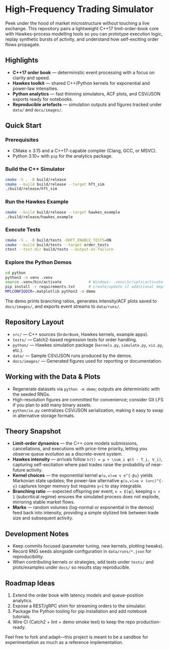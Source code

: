 # High-Frequency Trading Simulator

Peek under the hood of market microstructure without touching a live exchange. This repository pairs a lightweight C++17 limit-order-book core with Hawkes-process modelling tools so you can prototype execution logic, replay synthetic bursts of activity, and understand how self-exciting order flows propagate.

## Highlights
- **C++17 order book** — deterministic event processing with a focus on clarity and speed.
- **Hawkes toolkit** — shared C++/Python kernels for exponential and power-law intensities.
- **Python analytics** — fast thinning simulators, ACF plots, and CSV/JSON exports ready for notebooks.
- **Reproducible artefacts** — simulation outputs and figures tracked under `data/` and `docs/images/`.

## Quick Start

### Prerequisites
- CMake ≥ 3.15 and a C++17-capable compiler (Clang, GCC, or MSVC).
- Python 3.10+ with `pip` for the analytics package.

### Build the C++ Simulator
```bash
cmake -S . -B build/release
cmake --build build/release --target hft_sim
./build/release/hft_sim
```

### Run the Hawkes Example
```bash
cmake --build build/release --target hawkes_example
./build/release/hawkes_example
```

### Execute Tests
```bash
cmake -S . -B build/tests -DHFT_ENABLE_TESTS=ON
cmake --build build/tests --target order_tests
ctest --test-dir build/tests --output-on-failure
```

### Explore the Python Demos
```bash
cd python
python3 -m venv .venv
source .venv/bin/activate            # Windows: .venv\Scripts\activate
pip install -r requirements.txt      # create/update if additional deps are needed
MPLCONFIGDIR=.matplotlib python3 -m demo
```
The demo prints branching ratios, generates intensity/ACF plots saved to `docs/images/`, and exports event streams to `data/runs/`.

## Repository Layout
- `src/` — C++ sources (`OrderBook`, Hawkes kernels, example apps).
- `tests/` — Catch2-based regression tests for order handling.
- `python/` — Hawkes simulation package (`kernels.py`, `simulate.py`, `viz.py`, etc.).
- `data/` — Sample CSV/JSON runs produced by the demos.
- `docs/images/` — Generated figures used for reporting or documentation.

## Working with the Data & Plots
- Regenerate datasets via `python -m demo`; outputs are deterministic with the seeded RNGs.
- High-resolution figures are committed for convenience; consider Git LFS if you plan to add many binary assets.
- `python/io.py` centralizes CSV/JSON serialization, making it easy to swap in alternative storage formats.

## Theory Snapshot
- **Limit-order dynamics** — the C++ core models submissions, cancellations, and executions with price-time priority, letting you observe queue evolution as a discrete-event system.
- **Hawkes intensity** — arrivals follow `λ(t) = μ + \sum_i φ(t - T_i, V_i)`, capturing self-excitation where past trades raise the probability of near-future activity.
- **Kernel choices** — the exponential kernel `φ(u,v)=α v e^{-βu}` yields Markovian state updates; the power-law alternative `φ(u,v)=α v (u+c)^{-γ}` captures longer memory but requires `γ>1` to stay integrable.
- **Branching ratio** — expected offspring per event, `n = E[φ]`; keeping `n < 1` (subcritical regime) ensures the simulated process does not explode, mirroring stable market flows.
- **Marks** — random volumes (log-normal or exponential in the demos) feed back into intensity, providing a simple stylized link between trade size and subsequent activity.

## Development Notes
- Keep commits focused (parameter tuning, new kernels, plotting tweaks).
- Record RNG seeds alongside configuration in `data/runs/*.json` for reproducibility.
- When contributing kernels or strategies, add tests under `tests/` and plots/examples under `docs/` so results stay reproducible.

## Roadmap Ideas
1. Extend the order book with latency models and queue-position analytics.
2. Expose a REST/gRPC shim for streaming orders to the simulator.
3. Package the Python tooling for pip installation and add notebook tutorials.
4. Wire CI (Catch2 + lint + demo smoke test) to keep the repo production-ready.

Feel free to fork and adapt—this project is meant to be a sandbox for experimentation as much as a reference implementation.
